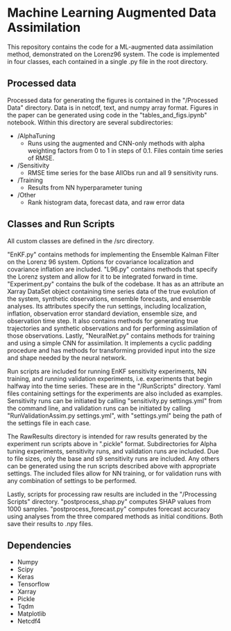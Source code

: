 # Machine Learning Augmented Data Assimilation
This repository contains the code for a ML-augmented data assimilation method, demonstrated on the Lorenz96 system. The code is implemented in four classes, each contained in a single .py file in the root directory.

## Processed data
Processed data for generating the figures is contained in the "/Processed Data" directory. Data is in netcdf, text, and numpy array format. Figures in the paper can be generated using code in the "tables_and_figs.ipynb" notebook. Within this directory are several subdirectories:

* /AlphaTuning
  * Runs using the augmented and CNN-only methods with alpha weighting factors from 0 to 1 in steps of 0.1. Files contain time series of RMSE.
* /Sensitivity
  * RMSE time series for the base AllObs run and all 9 sensitivity runs.
* /Training
  * Results from NN hyperparameter tuning
* /Other
  * Rank histogram data, forecast data, and raw error data

## Classes and Run Scripts
All custom classes are defined in the /src directory.

"EnKF.py" contains methods for implementing the Ensemble Kalman Filter on the Lorenz 96 system. Options for covariance localization and covariance inflation are included. "L96.py" contains methods that specify the Lorenz system and allow for it to be integrated forward in time. "Experiment.py" contains the bulk of the codebase. It has as an attribute an Xarray DataSet object containing time series data of the true evolution of the system, synthetic observations, ensemble forecasts, and ensemble analyses. Its attributes specify the run settings, including localization, inflation, observation error standard deviation, ensemble size, and observation time step. It also contains methods for generating true trajectories and synthetic observations and for performing assimilation of those observations. Lastly, "NeuralNet.py" contains methods for training and using a simple CNN for assimilation. It implements a cyclic padding procedure and has methods for transforming provided input into the size and shape needed by the neural network.

Run scripts are included for running EnKF sensitivity experiments, NN training, and running validation experiments, i.e. experiments that begin halfway into the time series. These are in the "/RunScripts" directory. Yaml files containing settings for the experiments are also included as examples. Sensitivity runs can be initiated by calling "sensitivity.py settings.yml" from the command line, and validation runs can be initiated by calling "RunValidationAssim.py settings.yml", with "settings.yml" being the path of the settings file in each case.

The RawResults directory is intended for raw results generated by the experiment run scripts above in ".pickle" format. Subdirectories for Alpha tuning experiments, sensitivity runs, and validation runs are included. Due to file sizes, only the base and s9 sensitivity runs are included. Any others can be generated using the run scripts described above with appropriate settings. The included files allow for NN training, or for validation runs with any combination of settings to be performed.

Lastly, scripts for processing raw results are included in the "/Processing Scripts" directory. "postprocess_shap.py" computes SHAP values from 1000 samples. "postprocess_forecast.py" computes forecast accuracy using analyses from the three compared methods as initial conditions. Both save their results to .npy files.


## Dependencies
* Numpy
* Scipy
* Keras
* Tensorflow
* Xarray
* Pickle
* Tqdm
* Matplotlib
* Netcdf4